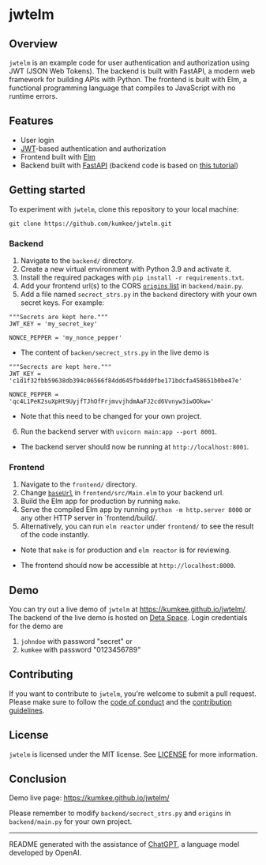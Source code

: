 # jwtelm

## Overview

`jwtelm` is an example code for user authentication and authorization using JWT (JSON Web Tokens). The backend is built with FastAPI, a modern web framework for building APIs with Python. The frontend is built with Elm, a functional programming language that compiles to JavaScript with no runtime errors.

## Features

- User login
- [JWT](https://jwt.io/)-based authentication and authorization
- Frontend built with [Elm](https://elm-lang.org/)
- Backend built with [FastAPI](https://fastapi.tiangolo.com/) (backend code is based on [this tutorial](https://fastapi.tiangolo.com/tutorial/security/oauth2-jwt/))

## Getting started

To experiment with `jwtelm`, clone this repository to your local machine:

```git clone https://github.com/kumkee/jwtelm.git```


### Backend

1. Navigate to the `backend/` directory.
2. Create a new virtual environment with Python 3.9 and activate it.
3. Install the required packages with `pip install -r requirements.txt`.
4. Add your frontend url(s) to the CORS [`origins` list](https://github.com/kumkee/jwtelm/blob/741ddf62b288c2510e30fecc3f4649a2084353be/backend/main.py#L39) in `backend/main.py`. 
5. Add a file named `secrect_strs.py` in the `backend` directory with your own secret keys. For example:

```
"""Secrets are kept here."""
JWT_KEY = 'my_secret_key'

NONCE_PEPPER = 'my_nonce_pepper'
```
   - The content of `backen/secrect_strs.py` in the live demo is
```
"""Secrects are kept here."""
JWT_KEY = 'c1d1f32fbb59638db394c06566f84dd645fb4dd0fbe171bdcfa458651b0be47e'

NONCE_PEPPER = 'qc4L1PeK2suXpHt9UyjfTJhOfFrjmvvjhdmAaFJ2cd6Vvnyw3iwOOkw='
```


  - Note that this need to be changed for your own project.

6. Run the backend server with `uvicorn main:app --port 8001`.

  - The backend server should now be running at `http://localhost:8001`.

### Frontend

1. Navigate to the `frontend/` directory.
2. Change [`baseUrl`](https://github.com/kumkee/jwtelm/blob/main/frontend/src/Main.elm#L24) in `frontend/src/Main.elm` to your backend url.
2. Build the Elm app for production by running `make`.
3. Serve the compiled Elm app by running `python -m http.server 8000` or any other HTTP server in `frontend/build/.
4. Alternatively, you can run `elm reactor` under `frontend/` to see the result of the code instantly.

- Note that `make` is for production and `elm reactor` is for reviewing.

- The frontend should now be accessible at `http://localhost:8000`.


## Demo

You can try out a live demo of `jwtelm` at https://kumkee.github.io/jwtelm/. The backend of the live demo is hosted on [Deta Space](https://deta.space/). Login credentials for the demo are
1. `johndoe` with password "secret" or
2. `kumkee` with password "0123456789" 

## Contributing

If you want to contribute to `jwtelm`, you're welcome to submit a pull request. Please make sure to follow the [code of conduct](CODE_OF_CONDUCT.md) and the [contribution guidelines](CONTRIBUTING.md).

## License

`jwtelm` is licensed under the MIT license. See [LICENSE](LICENSE) for more information.

## Conclusion

Demo live page: https://kumkee.github.io/jwtelm/

Please remember to modify `backend/secrect_strs.py` and `origins` in `backend/main.py` for your own project.

---

README generated with the assistance of [ChatGPT](https://github.com/Chandrahas-Tripathi/ChatGPT), a language model developed by OpenAI.

